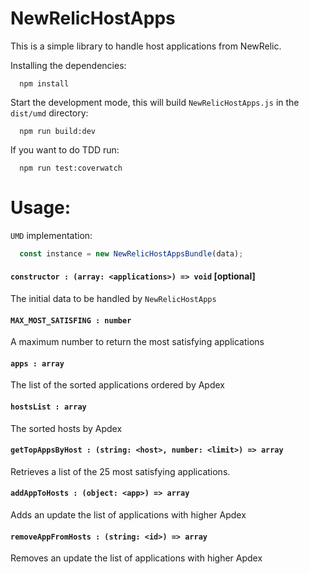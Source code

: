 # NewRelicHostApps

This is a simple library to handle host applications from NewRelic.

Installing the dependencies:
```shell
  npm install
```

Start the development mode, this will build `NewRelicHostApps.js` in the `dist/umd` directory:
```shell
  npm run build:dev
```

If you want to do TDD run:
```shell
  npm run test:coverwatch
```

# Usage:

`UMD` implementation:
```javascript
  const instance = new NewRelicHostAppsBundle(data);
```

#### `constructor : (array: <applications>) => void` [optional]

The initial data to be handled by `NewRelicHostApps`

#### `MAX_MOST_SATISFING : number`

A maximum number to return the most satisfying applications

#### `apps : array`

The list of the sorted applications ordered by Apdex

#### `hostsList : array`

The sorted hosts by Apdex

#### `getTopAppsByHost : (string: <host>, number: <limit>) => array`

Retrieves a list of the 25 most satisfying applications.

#### `addAppToHosts : (object: <app>) => array`

Adds an update the list of applications with higher Apdex

#### `removeAppFromHosts : (string: <id>) => array`

Removes an update the list of applications with higher Apdex
